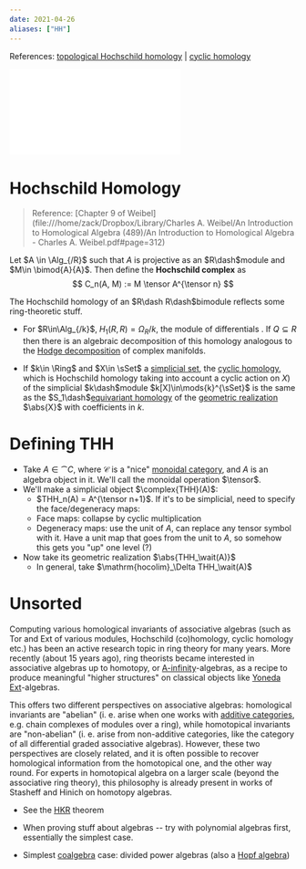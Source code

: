 ```yaml
---
date: 2021-04-26
aliases: ["HH"]
---
```


References: [topological Hochschild homology](topological%20Hochschild%20homology.md) | [cyclic homology](cyclic%20homology)

![Algebraic deformation theory paper](attachments/1214427886.pdf)

# Hochschild Homology

> Reference: [Chapter 9 of Weibel](file:///home/zack/Dropbox/Library/Charles A. Weibel/An Introduction to Homological Algebra (489)/An Introduction to Homological Algebra - Charles A. Weibel.pdf#page=312)

Let $A \in \Alg_{/R}$ such that $A$ is projective as an $R\dash$module and $M\in \bimod{A}{A}$. Then define the **Hochschild complex** as
$$
C_n(A, M) := M \tensor A^{\tensor n}
$$

The Hochschild homology of an $R\dash R\dash$bimodule reflects some ring-theoretic stuff. 

- For $R\in\Alg_{/k}$, $H_1(R,R) = \Omega_R/k$, the module of differentials . If $Q\subseteq R$ then there is an algebraic decomposition of this homology analogous to the [Hodge decomposition](Hodge%20decomposition) of complex manifolds.

- If $k\in \Ring$ and $X\in \sSet$ a [simplicial set](simplicial%20set.md), the [cyclic homology](cyclic%20homology), which is Hochschild homology taking into account a cyclic action on $X$) of the simplicial $k\dash$module $k[X]\in\mods{k}^{\sSet}$ is the same as the $S_1\dash$[equivariant homology](equivariant%20homology) of the [geometric realization](geometric%20realization.md)  $\abs{X}$ with coefficients in $k$.

# Defining THH

- Take $A \in \cat{C}$, where $\mathcal C$ is a "nice" [monoidal category](Monoidal%20category.md), and $A$ is an algebra object in it. We'll call the monoidal operation $\tensor$.
- We'll make a simplicial object $\complex{THH}(A)$:
  - $THH_n(A) = A^{\tensor n+1}$. If it's to be simplicial, need to specify the face/degeneracy maps:
  - Face maps: collapse by cyclic multiplication
  - Degeneracy maps: use the unit of $A$, can replace any tensor symbol with it. Have a unit map that goes from the unit to $A$, so somehow this gets you "up" one level (?)
- Now take its geometric realization $\abs{THH_\wait(A)}$
  - In general, take $\mathrm{hocolim}_\Delta THH_\wait(A)$

# Unsorted

Computing various homological invariants of associative algebras (such as Tor and Ext of various modules, Hochschild (co)homology, cyclic homology etc.) has been an active research topic in ring theory for many years. More recently (about 15 years ago), ring theorists became interested in associative algebras up to homotopy, or [A-infinity](A-infinity)-algebras, as a recipe to produce meaningful "higher structures" on classical objects like [Yoneda Ext](Yoneda%20Ext)-algebras.

This offers two different perspectives on associative algebras: homological invariants are "abelian" (i. e. arise when one works with [additive categories](additive%20category), e.g. chain complexes of modules over a ring), while homotopical invariants are "non-abelian" (i. e. arise from non-additive categories, like the category of all differential graded associative algebras). However, these two perspectives are closely related, and it is often possible to recover homological information from the homotopical one, and the other way round. For experts in homotopical algebra on a larger scale (beyond the associative ring theory), this philosophy is already present in works of Stasheff and Hinich on homotopy algebras.


- See the [HKR](HKR.md) theorem

- When proving stuff about algebras -- try with polynomial algebras first, essentially the simplest case.
- Simplest [coalgebra](coalgebra) case: divided power algebras (also a [Hopf algebra](Hopf%20algebra.md))